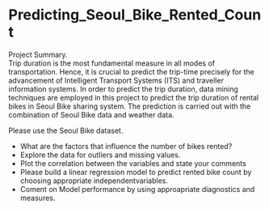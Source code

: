 # Predicting_Seoul_Bike_Rented_Count

Project Summary.<br>
Trip duration is the most fundamental measure in all modes of transportation. Hence, it is crucial to predict the trip-time precisely for the advancement of Intelligent Transport Systems (ITS) and traveller information systems. In order to predict the trip duration, data mining techniques are employed in this project to predict the trip duration of rental bikes in Seoul Bike sharing system. The prediction is carried out with the combination of Seoul Bike data and weather data.<br>

Please use the Seoul Bike dataset.<br>
- What are the factors that influence the number of bikes rented?<br>
- Explore the data for outliers and missing values.<br>
- Plot the correlation between the variables and state your comments<br>
- Please build a linear regression model to predict rented bike count by choosing appropriate independentvariables.<br>
- Coment on Model performance by using approapriate diagnostics and measures.
